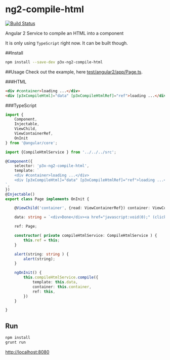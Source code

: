 # ng2-compile-html

[![Build Status](https://travis-ci.org/patrikx3/ng2-compile-html.svg?branch=master)](https://travis-ci.org/patrikx3/ng2-compile-html)

Angular 2 Service to compile an HTML into a component

It is only using ```TypeScript``` right now. It can be built though.

##Install
```bash
npm install --save-dev p3x-ng2-compile-html
```

##Usage
Check out the example, here [test/angular2/app/Page.ts](test/angular2/app/Page.ts).

###HTML

```html
<div #container>loading ...</div>
<div [p3xCompileHtml]="data" [p3xCompileHtmlRef]="ref">loading ...</div>
```

###TypeScript

```typescript
import {
    Component,
    Injectable,
    ViewChild,
    ViewContainerRef,
    OnInit
} from '@angular/core';

import {CompileHtmlService } from '../../../src';

@Component({
    selector: 'p3x-ng2-compile-html',
    template: `
    <div #container>loading ...</div>
    <div [p3xCompileHtml]="data" [p3xCompileHtmlRef]="ref">loading ...</div>
`,
})
@Injectable()
export class Page implements OnInit {

    @ViewChild('container', {read: ViewContainerRef}) container: ViewContainerRef;

    data: string = `<div>Done</div><a href="javascript:void(0);" (click)="ref.alert('ok')">If click works it says OK!</a>`;

    ref: Page;

    constructor( private compileHtmlService: CompileHtmlService ) {
        this.ref = this;
    }

    alert(string: string ) {
        alert(string);
    }

    ngOnInit() {
        this.compileHtmlService.compile({
            template: this.data,
            container: this.container,
            ref: this,
        })
    }

}
```

## Run
```bash
npm install
grunt run
```

[http://localhost:8080](http://localhost:8080)